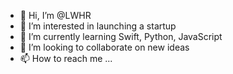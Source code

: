 - 👋 Hi, I’m @LWHR
- 👀 I’m interested in launching a startup
- 🌱 I’m currently learning Swift, Python, JavaScript
- 💞️ I’m looking to collaborate on new ideas
- 📫 How to reach me ...

<!---
LWHR/LWHR is a ✨ special ✨ repository because its `README.md` (this file) appears on your GitHub profile.
You can click the Preview link to take a look at your changes.
--->
